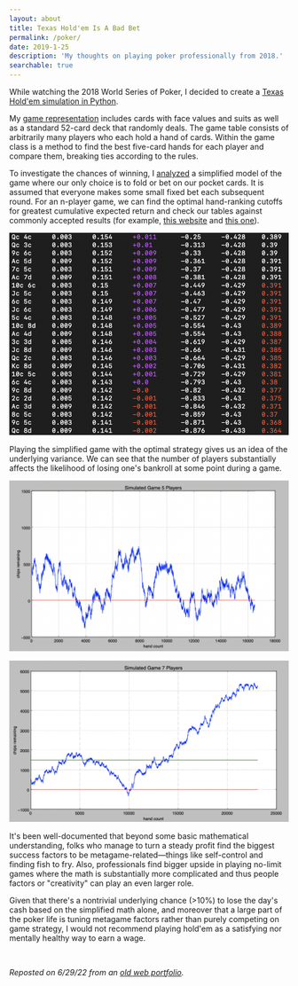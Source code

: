 ```yaml
---
layout: about
title: Texas Hold'em Is A Bad Bet
permalink: /poker/
date: 2019-1-25
description: 'My thoughts on playing poker professionally from 2018.'
searchable: true
---
```


While watching the 2018 World Series of Poker, I decided to create a <a href="https://github.com/trattner/poker-sim" target="_blank">Texas Hold'em simulation in Python</a>.

My <a href="https://github.com/trattner/poker-sim/blob/master/hold-em.py" target="_blank">game representation</a> includes cards with face values and suits as well as a standard 52-card deck that randomly deals. The game table consists of arbitrarily many players who each hold a hand of cards. Within the game class is a method to find the best five-card hands for each player and compare them, breaking ties according to the rules.

To investigate the chances of winning, I <a href="https://github.com/trattner/poker-sim/blob/master/analyze2.py" target="_blank">analyzed</a> a simplified model of the game where our only choice is to fold or bet on our pocket cards. It is assumed that everyone makes some small fixed bet each subsequent round. For an n-player game, we can find the optimal hand-ranking cutoffs for greatest cumulative expected return and check our tables against commonly accepted results (for example, <a href="https://www.tightpoker.com/poker_hands.html" target="_blank">this website</a> and <a href="https://wizardofodds.com/games/texas-hold-em/" target="_blank">this one</a>).

![middle hands][table3]

Playing the simplified game with the optimal strategy gives us an idea of the underlying variance. We can see that the number of players substantially affects the likelihood of losing one's bankroll at some point during a game.

![simulated returns with optimal play among 5 players][n5]

![simulated returns for 7][n7]

It's been well-documented that beyond some basic mathematical understanding, folks who manage to turn a steady profit find the biggest success factors to be metagame-related&mdash;things like self-control and finding fish to fry. Also, professionals find bigger upside in playing no-limit games where the math is substantially more complicated and thus people factors or "creativity" can play an even larger role.

Given that there's a nontrivial underlying chance (>10%) to lose the day's cash based on the simplified math alone, and moreover that a large part of the poker life is tuning metagame factors rather than purely competing on game strategy, I would not recommend playing hold'em as a satisfying nor mentally healthy way to earn a wage.

<br>

<i>Reposted on 6/29/22 from an [old web portfolio](https://github.com/trattner/atratt/blob/master/_posts/2019-1-25-poker-sim.md).</i>


<!--For 5 players, bust 0.7078 (0.0705348140991) and cashout 0.2574 (0.0700088565826).
For 6 players, bust 0.2666 (0.0668164650367) and cashout 0.7314 (0.0670077607446).
For 7 players, bust 0.1692 (0.0573703756306) and cashout 0.8308 (0.0573703756306).
For 8 players, bust 0.1588 (0.053726715887) and cashout 0.8412 (0.053726715887)-->

[table1]: https://raw.githubusercontent.com/trattner/atratt/f3d6c0d6d0c122af2b56531209372dd7d1390a34/img/poker-sim//ranking-top.png#L
[table2]: https://raw.githubusercontent.com/trattner/atratt/f3d6c0d6d0c122af2b56531209372dd7d1390a34/img/poker-sim//ranking-bottom.png#L
[table3]: https://raw.githubusercontent.com/trattner/atratt/f3d6c0d6d0c122af2b56531209372dd7d1390a34/img/poker-sim//ranking-middle.png#L

[n5]: https://raw.githubusercontent.com/trattner/atratt/f3d6c0d6d0c122af2b56531209372dd7d1390a34/img/poker-sim//5-bust.png#L
[n6]: https://raw.githubusercontent.com/trattner/atratt/f3d6c0d6d0c122af2b56531209372dd7d1390a34/img/poker-sim//6-bust.png#L
[n7]: https://raw.githubusercontent.com/trattner/atratt/f3d6c0d6d0c122af2b56531209372dd7d1390a34/img/poker-sim/7-bust.png#L
[n8]: https://raw.githubusercontent.com/trattner/atratt/f3d6c0d6d0c122af2b56531209372dd7d1390a34/img/poker-sim/8-win.png#L
